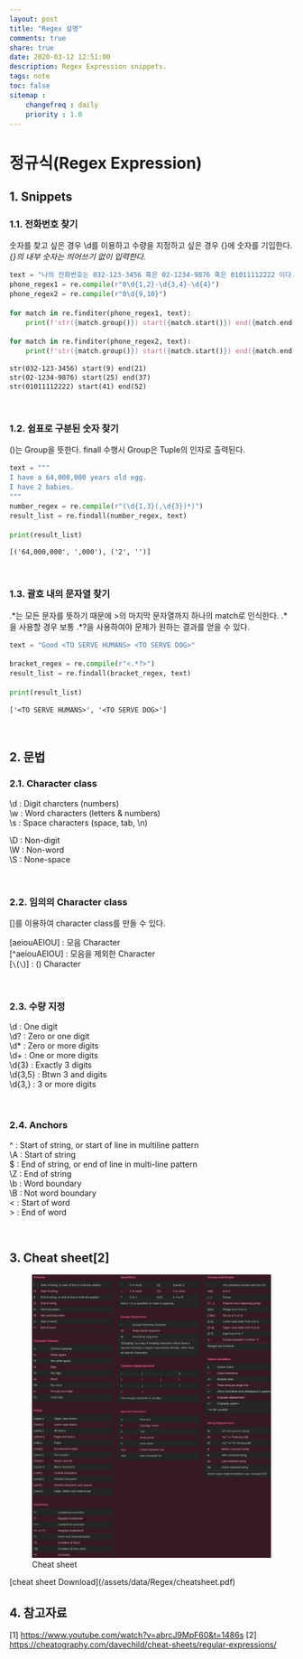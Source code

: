 ```yaml
---
layout: post
title: "Regex 설명"
comments: true
share: true
date: 2020-03-12 12:51:00
description: Regex Expression snippets.
tags: note
toc: false
sitemap :
    changefreq : daily
    priority : 1.0
---
```


# 정규식(Regex Expression)



## 1. Snippets

### 1.1. 전화번호 찾기

숫자를 찾고 싶은 경우 \d를 이용하고 수량을 지정하고 싶은 경우 {}에 숫자를 기입한다. *{}의 내부 숫자는 띄어쓰기 없이 입력한다.*


```python
text = "나의 전화번호는 032-123-3456 혹은 02-1234-9876 혹은 01011112222 이다."
phone_regex1 = re.compile(r"0\d{1,2}-\d{3,4}-\d{4}")
phone_regex2 = re.compile(r"0\d{9,10}")

for match in re.finditer(phone_regex1, text):
    print(f'str({match.group()}) start({match.start()}) end({match.end()})')
    
for match in re.finditer(phone_regex2, text):
    print(f'str({match.group()}) start({match.start()}) end({match.end()})')
```

    str(032-123-3456) start(9) end(21)
    str(02-1234-9876) start(25) end(37)
    str(01011112222) start(41) end(52)


<br>

### 1.2. 쉼표로 구분된 숫자 찾기

()는 Group을 뜻한다. finall 수행시 Group은 Tuple의 인자로 출력된다.


```python
text = """
I have a 64,000,000 years old egg.
I have 2 babies.
"""
number_regex = re.compile(r"(\d{1,3}(,\d{3})*)")
result_list = re.findall(number_regex, text)

print(result_list)
```

    [('64,000,000', ',000'), ('2', '')]


<br>

### 1.3. 괄호 내의 문자열 찾기

.\*는 모든 문자를 뜻하기 때문에 >의 마지막 문자열까지 하나의 match로 인식한다. .\*을 사용할 경우 보통 .\*?을 사용하여야 문제가 원하는 결과를 얻을 수 있다.


```python
text = "Good <TO SERVE HUMANS> <TO SERVE DOG>"

bracket_regex = re.compile(r"<.*?>")
result_list = re.findall(bracket_regex, text)

print(result_list)
```

    ['<TO SERVE HUMANS>', '<TO SERVE DOG>']


<br>

## 2. 문법

### 2.1. Character class

\d : Digit charcters (numbers)  
\w : Word characters (letters & numbers)  
\s : Space characters (space, tab, \n)  
  
\D : Non-digit  
\W : Non-word  
\S : None-space  

<br>

### 2.2. 임의의 Character class

[]를 이용하여 character class를 만들 수 있다.
  
[aeiouAEIOU] : 모음 Character  
[^aeiouAEIOU] : 모음을 제외한 Character  
[``\``(``\``)] : () Character  

<br>

### 2.3. 수량 지정

\d : One digit  
\d? : Zero or one digit  
\d* : Zero or more digits  
\d+ : One or more digits  
\d{3} : Exactly 3 digits  
\d{3,5} : Btwn 3 and digits  
\d{3,} : 3 or more digits

<br>

### 2.4. Anchors

^ : Start of string, or start of line in multiline pattern  
\A : Start of string  
$ : End of string, or end of line in multi-line pattern  
\Z : End of string  
\b : Word boundary  
\B : Not word boundary  
\< : Start of word  
\> : End of word  

<br>

## 3. Cheat sheet[2]

<figure>
    <img src='/assets/images/regex/cheasheet.png' alt='Cheat sheet' width="1080" />
    <figcaption class="figure-caption">Cheat sheet</figcaption>
</figure>
[cheat sheet Download](/assets/data/Regex/cheatsheet.pdf)

<br>

## 4. 참고자료
[1] https://www.youtube.com/watch?v=abrcJ9MpF60&t=1486s
[2] https://cheatography.com/davechild/cheat-sheets/regular-expressions/